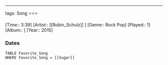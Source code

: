 ---
tags: Song ⭐⭐⭐ 

[Time:: 3:39]
[Artist:: [[Robin_Schulz]] ]
[Genre:: Rock Pop]
[Played:: 1]
[Album:: ]
[Year:: 2015]
### Dates
````dataview
TABLE Favorite_Song
WHERE Favorite_Song = [[Sugar]]
````